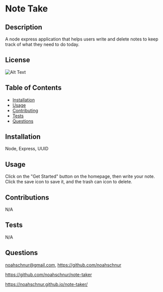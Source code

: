 # Note Take

## Description

A node express application that helps users write and delete notes to keep track of what they need to do today.

## License

![Alt Text](https://img.shields.io/badge/License-ISC-Green)

## Table of Contents
- [Installation](#installation)
- [Usage](#usage)
- [Contributing](#contributing)
- [Tests](#tests)
- [Questions](#questions)

## Installation

Node, Express, UUID

## Usage

Click on the "Get Started" button on the homepage, then write your note. Click the save icon to save it, and the trash can icon to delete.

## Contributions

N/A

## Tests

N/A

## Questions

noahschnur@gmail.com, https://github.com/noahschnur

https://github.com/noahschnur/note-taker

https://noahschnur.github.io/note-taker/